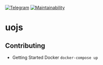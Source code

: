 [![Telegram](https://img.shields.io/badge/style-Chat-telegram.svg?longCache=true&style=flat-square&label=Telegram&logo=telegram&link=&colorA=1081c1&colorB=5b5b5b)](https://t.me/uojschat)
[![Maintainability](https://api.codeclimate.com/v1/badges/7bb523462e0fd4483029/maintainability)](https://codeclimate.com/github/lamo2k123/uojs/maintainability)
# uojs

## Contributing
* Getting Started Docker `docker-compose up`


